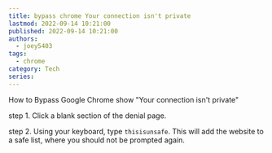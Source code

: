 ```yaml
---
title: bypass chrome Your connection isn't private
lastmod: 2022-09-14 10:21:00
published: 2022-09-14 10:21:00
authors:
  - joey5403
tags: 
  - chrome
category: Tech
series:
---
```

How to Bypass Google Chrome show "Your connection isn't private"

step 1. Click a blank section of the denial page.

step 2. Using your keyboard, type `thisisunsafe`. This will add the website to a safe list, where you should not be prompted again.
